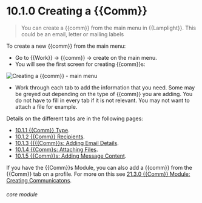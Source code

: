 # 10.1.0 Creating a {{Comm}}

> You can create a {{comm}} from the main menu in {{Lamplight}}. This could be an email, letter or mailing labels 

To create a new {{comm}} from the main menu:
- Go to {{Work}} -> {{comm}} -> create on the main menu. 
- You will see the first screen for creating {{comm}}s:

![Creating a {{comm}} - main menu](83b.png)

- Work through each tab to add the information that you need. Some may be greyed out depending on the type of {{comm}} you are adding. You do not have to fill in every tab if it is not relevant. You may not want to attach a file for example. 

Details on the different tabs are in the following pages:

- [10.1.1 {{Comm}} Type](/help/index/p/10.1.1).
- [10.1.2 {{Comm}} Recipients](/help/index/p/10.1.2).
- [10.1.3 {{{{Comm}}s: Adding Email Details](/help/index/p/10.1.3).
- [10.1.4 {{Comm}s: Attaching Files](/help/index/p/10.1.4).
- [10.1.5 {{Comm}}s: Adding Message Content](/help/index/p/10.1.5).

If you have the {{Comm}}s Module, you can also add a {{comm}} from the {{Comm}} tab on a profile. For more on this see [21.3.0 {{Comm}} Module: Creating Communicatons](/help/index/p/21.3.0).

  
###### core module

